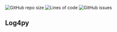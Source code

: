 ![GitHub repo size](https://img.shields.io/github/repo-size/PaddeCraft/Log4py?label=total%20size) ![Lines of code](https://img.shields.io/tokei/lines/github/PaddeCraft/Log4py) ![GitHub issues](https://img.shields.io/github/issues-raw/PaddeCraft/Log4py?label=issues)

## Log4py